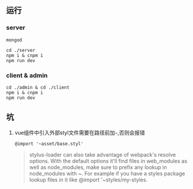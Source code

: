 ## 运行
### server
`mongod`  
``` 
cd ./server
npm i & cnpm i
npm run dev
```

### client & admin
```
cd ./admin & cd ./client
npm i & cnpm i
npm run dev
```

## 坑
1. vue组件中引入外部styl文件需要在路径前加`~`,否则会报错
    ```
    @import '~asset/base.styl'
    ```
    > stylus-loader can also take advantage of webpack's resolve options. With the default options it'll find files in web_modules as well as node_modules, make sure to prefix any lookup in node_modules with ~. For example if you have a styles package lookup files in it like @import '~styles/my-styles. 